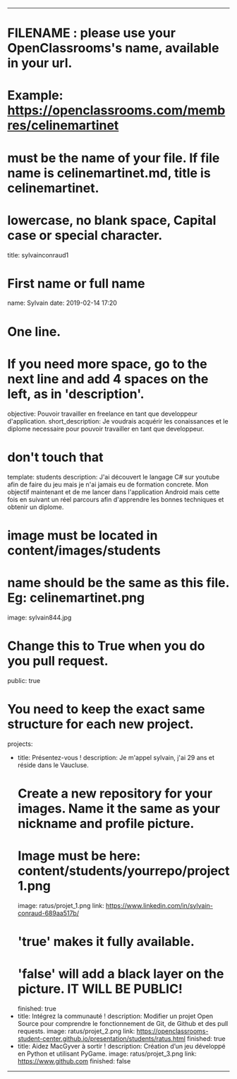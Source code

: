 ---

# FILENAME : please use your OpenClassrooms's name, available in your url.
# Example: https://openclassrooms.com/membres/celinemartinet
# must be the name of your file. If file name is celinemartinet.md, title is celinemartinet.
# lowercase, no blank space, Capital case or special character.
title: sylvainconraud1

# First name or full name
name: Sylvain
date: 2019-02-14 17:20

# One line.
# If you need more space, go to the next line and add 4 spaces on the left, as in 'description'.
objective: Pouvoir travailler en freelance en tant que developpeur d'application.
short_description: Je voudrais acquérir les conaissances et le diplome necessaire pour pouvoir travailler en tant que developpeur.

# don't touch that
template: students
description:
    J'ai découvert le langage C# sur youtube afin de faire du jeu mais je n'ai jamais eu de formation concrete.
    Mon objectif maintenant et de me lancer dans l'application Android mais cette fois en suivant un réel parcours afin d'apprendre les bonnes techniques et obtenir un diplome.

# image must be located in content/images/students
# name should be the same as this file. Eg: celinemartinet.png
image: sylvain844.jpg

# Change this to True when you do you pull request.
public: true


# You need to keep the exact same structure for each new project.
projects:
  - title: Présentez-vous !
    description: Je m'appel sylvain, j'ai 29 ans et réside dans le Vaucluse.
    # Create a new repository for your images. Name it the same as your nickname and profile picture.
    # Image must be here: content/students/yourrepo/project1.png
    image: ratus/projet_1.png
    link: https://www.linkedin.com/in/sylvain-conraud-689aa517b/
    # 'true' makes it fully available.
    # 'false' will add a black layer on the picture. IT WILL BE PUBLIC!
    finished: true
  - title: Intégrez la communauté !
    description: Modifier un projet Open Source pour comprendre le fonctionnement de Git, de Github et des pull requests. 
    image: ratus/projet_2.png
    link: https://openclassrooms-student-center.github.io/presentation/students/ratus.html
    finished: true
  - title: Aidez MacGyver à sortir !
    description: Création d’un jeu développé en Python et utilisant PyGame.
    image: ratus/projet_3.png
    link: https://www.github.com
    finished: false
---